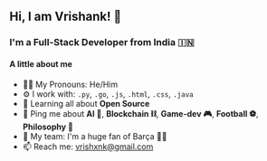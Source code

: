 ## Hi, I am Vrishank! 👋

### I'm a Full-Stack Developer from India 🇮🇳

#### A little about me
- 👦🏻 My Pronouns: He/Him
- ⚙️ I work with: `.py`, `.go`, `.js`, `.html`, `.css`, `.java`
- 🌱 Learning all about **Open Source**
- 💬 Ping me about **AI 🤖**, **Blockchain ⛓**, **Game-dev 🎮**, **Football ⚽️**, **Philosophy 🧐**
- 👏 My team: I'm a huge fan of Barça 🔵🔴
- 📫 Reach me: vrishxnk@gmail.com
